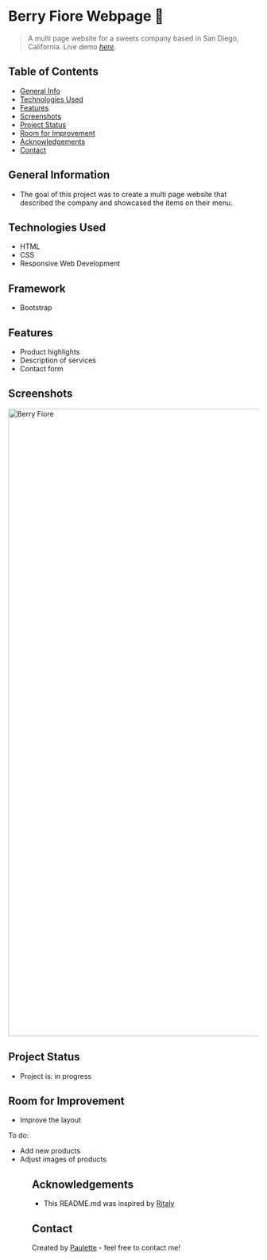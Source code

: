 # Berry Fiore Webpage 🌹
> A multi page website for a sweets company based in San Diego, California.
> Live demo [_here_](https://paulette-zaldivar-flores.github.io/Berry-Fiore/).

## Table of Contents
* [General Info](#general-information)
* [Technologies Used](#technologies-used)
* [Features](#features)
* [Screenshots](#screenshots)
* [Project Status](#project-status)
* [Room for Improvement](#room-for-improvement)
* [Acknowledgements](#acknowledgements)
* [Contact](#contact)


## General Information
<ul><li>The goal of this project was to create a multi page website that described the company and showcased the items on their menu.</li></ul>


## Technologies Used
<ul>
 <li>HTML</li>
<li>CSS </li>
<li>Responsive Web Development
</li> </ul>

## Framework 
<ul>
  <li>Bootstrap</li></ul>
  


## Features

<ul>
  <li>Product highlights</li>
  <li> Description of services</li>
  <li>Contact form</li> </ul>


## Screenshots

<img width="1263" alt="Berry Fiore" src="https://user-images.githubusercontent.com/96970580/161271938-4f084513-9163-4b09-94bd-b412a37cc8fb.png">




## Project Status
<ul>
<li>Project is: in progress</li></ul>


## Room for Improvement
<ul>
        
<li>Improve the layout</li></ul>


To do:
<ul>
   <li>Add new products</li>
        <li>Adjust images of products</li><ul>

## Acknowledgements
 <ul><li>This README.md was inspired by <a href ="https://github.com/ritaly"> Ritaly</a></li></ul>

## Contact
Created by [Paulette](https://pzf.netlify.app/) - feel free to contact me!



















